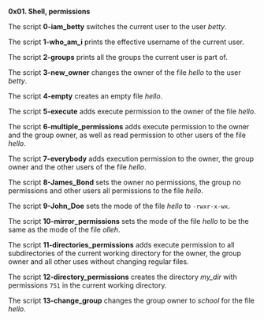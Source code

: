 **0x01. Shell, permissions**

The script **0-iam_betty** switches the current user to the user *betty*.

The script **1-who_am_i** prints the effective username of the current user.

The script **2-groups** prints all the groups the current user is part of.

The script **3-new_owner** changes the owner of the file *hello* to the user *betty*.

The script **4-empty** creates an empty file *hello*.

The script **5-execute** adds execute permission to the owner of the file *hello*.

The script **6-multiple_permissions** adds execute permission to the owner and the group owner, as well as read permission to other users of the file *hello*.

The script **7-everybody** adds execution permission to the owner, the group owner and the other users of the file *hello*.

The script **8-James_Bond** sets the owner no permissions, the group no permissions and other users all permissions to the file *hello*.

The script **9-John_Doe** sets the mode of the file *hello* to `-rwxr-x-wx`.

The script **10-mirror_permissions** sets the mode of the file *hello* to be the same as the mode of the file *olleh*.

The script **11-directories_permissions** adds execute permission to all subdirectories of the current working directory for the owner, the group owner and all other uses without changing regular files.

The script **12-directory_permissions** creates the directory *my_dir* with permissions `751` in the current working directory.

The script **13-change_group** changes the group owner to *school* for the file *hello*.
